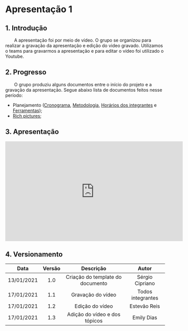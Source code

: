 # Apresentação 1

## 1. Introdução
&emsp;&emsp;A apresentação foi por meio de vídeo. O grupo se organizou para realizar a gravação da apresentação e edição do video gravado. Utilizamos o teams para gravarmos a apresentação e para editar o vídeo foi utilizado o Youtube.

## 2. Progresso
&emsp;&emsp;O grupo produziu alguns documentos entre o início do projeto e a gravação da apresentação. Segue abaixo lista de documentos feitos nesse período:

- Planejamento ([Cronograma](https://requisitos-de-software.github.io/2020.2-CarteiraDigitalTransito/planejamento/#2-cronograma), [Metodologia](https://requisitos-de-software.github.io/2020.2-CarteiraDigitalTransito/planejamento/#3-metodologia), [Horários dos integrantes](https://requisitos-de-software.github.io/2020.2-CarteiraDigitalTransito/planejamento/#4-horarios-disponiveis-dos-integrantes) e [Ferramentas](https://requisitos-de-software.github.io/2020.2-CarteiraDigitalTransito/planejamento/#5-ferramentas-utilizadas));
- [Rich pictures](https://requisitos-de-software.github.io/2020.2-CarteiraDigitalTransito/pre_rastreabilidade/rich_pictures/);

## 3. Apresentação

<iframe width="560" height="315" src="https://www.youtube.com/embed/n_HoFJHQjDU" frameborder="0" allow="accelerometer; autoplay; clipboard-write; encrypted-media; gyroscope; picture-in-picture" allowfullscreen></iframe>

## 4. Versionamento

|    Data    | Versão |            Descrição             |      Autor      |
| :--------: | :----: | :------------------------------: | :-------------: |
| 13/01/2021 |  1.0   | Criação do template do documento | Sérgio Cipriano |
| 17/01/2021 |  1.1   |  Gravação do vídeo   |Todos integrantes|
| 17/01/2021 |  1.2   |  Edição do vídeo   |   Estevão Reis    |
| 17/01/2021 |  1.3   |  Adição do vídeo e dos tópicos   |   Emily Dias    |
